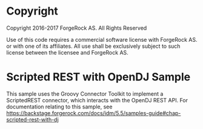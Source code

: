 Copyright
=============
Copyright 2016-2017 ForgeRock AS. All Rights Reserved

Use of this code requires a commercial software license with ForgeRock AS.
or with one of its affiliates. All use shall be exclusively subject
to such license between the licensee and ForgeRock AS.

Scripted REST with OpenDJ Sample
================================

This sample uses the Groovy Connector Toolkit to implement a ScriptedREST connector,
which interacts with the OpenDJ REST API. For documentation relating to this sample, see
https://backstage.forgerock.com/docs/idm/5.5/samples-guide#chap-scripted-rest-with-dj
